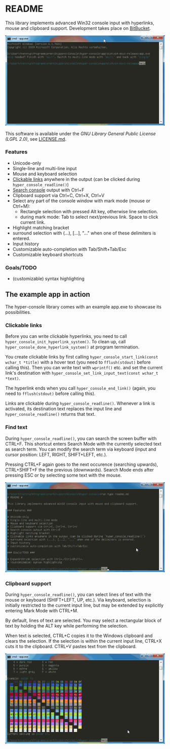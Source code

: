 # README #

This library implements advanced Win32 console input with hyperlinks, mouse and clipboard support. 
Development takes place on [BitBucket](https://bitbucket.org/pfrentrup/hyper-console).

![Clickable links](docs/navigation.gif)

This software is available under the *GNU Library General Public License (LGPL 2.0)*, see [LICENSE.md](LICENSE.md).

### Features ###

* Unicode-only
* Single-line and multi-line input
* Mouse and keyboard selection
* [Clickable links](#Clickable-links) anywhere in the output (can be clicked during `hyper_console_readline()`)
* [Search console](#Find-text) output with Ctrl+F
* Clipboard support via Ctrl+C, Ctrl+X, Ctrl+V
* Select any part of the console window with mark mode (mouse or Ctrl+M): 
  - Rectangle selection with pressed Alt key, otherwise line selection. 
  - during mark mode: Tab to select next/previous link. Space to click current link.
* Highlight matching bracket
* surround selection with (...), [...], "..." when one of these delimiters is entered.
* Input history
* Customizable auto-completion with Tab/Shift+Tab/Esc
* Customizable keyboard shortcuts

### Goals/TODO ###

* (customizable) syntax highlighting


## The example app in action ##

The hyper-console library comes with an example app.exe to showcase its possibilities.

### Clickable links ###

Before you can write clickable hyperlinks, you need to call `hyper_console_init_hyperlink_system()`. 
To clean up, call `hyper_console_done_hyperlink_system()` at program termination.

You create clickable links by first calling `hyper_console_start_link(const wchar_t *title)` with a hover text (you need to `fflush(stdout)` before calling this). 
Then you can write text with `wprintf()` etc. and set the current link's destination with `hyper_console_set_link_input_text(const wchar_t *text)`. 

The hyperlink ends when you call `hyper_console_end_link()` (again, you need to `fflush(stdout)` before calling this).

Links are clickable during `hyper_console_readline()`. 
Whenever a link is activated, its destination text replaces the input line and `hyper_console_readline()` returns that text.

### Find text

During `hyper_console_readline()`, you can search the screen buffer with CTRL+F. 
This shortcut enters Search Mode with the currently selected text as search term. 
You can modify the search term via keyboard (input and cursor position: LEFT, RIGHT, SHIFT+LEFT, etc.). 

Pressing CTRL+F again goes to the next occurence (searching upwards), CTRL+SHIFT+F the the previous (downwards). 
Search Mode ends after pressing ESC or by selecting some text with the mouse.

![Find text](docs/find-text.gif)

### Clipboard support

During `hyper_console_readline()`, you can select lines of text with the mouse or keyboard (SHIFT+LEFT, UP, etc.). 
Via keyboard, selection is initially restricted to the current input line, but may be extended by explicitly entering Mark Mode with CTRL+M.

By default, lines of text are selected. 
You may select a rectangular block of text by holding the ALT key while performing the selection.

When text is selected, CTRL+C copies it to the Windows clipboard and clears the selection. 
If the selection is within the current input line, CTRL+X cuts it to the clipboard. CTRL+V pastes text from the clipboard.

![Clipboard support](docs/clipboard.gif)